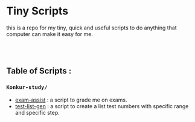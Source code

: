 # Tiny Scripts
this is a repo for my tiny, quick and useful scripts to do anything that computer can make it easy for me.  

</br></br>  


## Table of Scripts :  

### `Konkur-study/`
  - [exam-assist](https://github.com/AmirAref/tiny-scripts/blob/master/konkur-study/exam-assist/exam-assist.py) : a script to grade me on exams.
  - [test-list-gen](https://github.com/AmirAref/tiny-scripts/tree/master/konkur-study/test-list-gen/test-list-gen.py) : a script to create a list test numbers with specific range and specific step.
